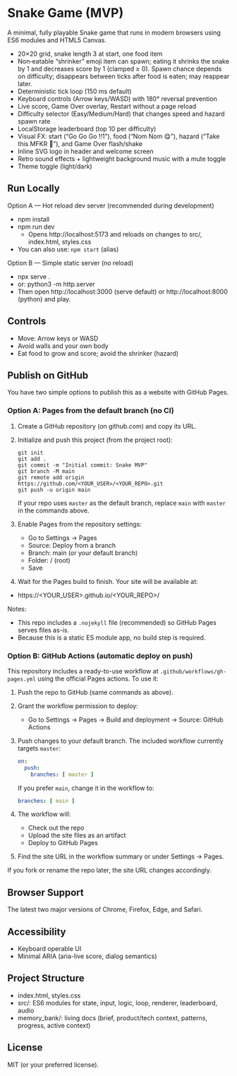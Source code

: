 # Snake Game (MVP)

A minimal, fully playable Snake game that runs in modern browsers using ES6 modules and HTML5 Canvas.

- 20×20 grid, snake length 3 at start, one food item
- Non‑eatable “shrinker” emoji item can spawn; eating it shrinks the snake by 1 and decreases score by 1 (clamped ≥ 0). Spawn chance depends on difficulty; disappears between ticks after food is eaten; may reappear later.
- Deterministic tick loop (150 ms default)
- Keyboard controls (Arrow keys/WASD) with 180° reversal prevention
- Live score, Game Over overlay, Restart without a page reload
- Difficulty selector (Easy/Medium/Hard) that changes speed and hazard spawn rate
- LocalStorage leaderboard (top 10 per difficulty)
- Visual FX: start (“Go Go Go !!1”), food (“Nom Nom 😋”), hazard (“Take this MFKR 🤮”), and Game Over flash/shake
- Inline SVG logo in header and welcome screen
- Retro sound effects + lightweight background music with a mute toggle
- Theme toggle (light/dark)

## Run Locally

Option A — Hot reload dev server (recommended during development)

- npm install
- npm run dev
  - Opens http://localhost:5173 and reloads on changes to src/, index.html, styles.css
- You can also use: `npm start` (alias)

Option B — Simple static server (no reload)

- npx serve .
- or: python3 -m http.server
- Then open http://localhost:3000 (serve default) or http://localhost:8000 (python) and play.

## Controls
- Move: Arrow keys or WASD
- Avoid walls and your own body
- Eat food to grow and score; avoid the shrinker (hazard)

## Publish on GitHub

You have two simple options to publish this as a website with GitHub Pages.

### Option A: Pages from the default branch (no CI)

1) Create a GitHub repository (on github.com) and copy its URL.

2) Initialize and push this project (from the project root):
    ```shell
    git init
    git add .
    git commit -m "Initial commit: Snake MVP"
    git branch -M main
    git remote add origin https://github.com/<YOUR_USER>/<YOUR_REPO>.git
    git push -u origin main
    ```
   If your repo uses `master` as the default branch, replace `main` with `master` in the commands above.

3) Enable Pages from the repository settings:
   - Go to Settings → Pages
   - Source: Deploy from a branch
   - Branch: main (or your default branch)
   - Folder: / (root)
   - Save
4) Wait for the Pages build to finish. Your site will be available at:
- https://<YOUR_USER>.github.io/<YOUR_REPO>/

Notes:
- This repo includes a `.nojekyll` file (recommended) so GitHub Pages serves files as-is.
- Because this is a static ES module app, no build step is required.

### Option B: GitHub Actions (automatic deploy on push)

This repository includes a ready-to-use workflow at `.github/workflows/gh-pages.yml` using the official Pages actions. To use it:

1) Push the repo to GitHub (same commands as above).

2) Grant the workflow permission to deploy:
   - Go to Settings → Pages → Build and deployment → Source: GitHub Actions
3) Push changes to your default branch. The included workflow currently targets `master`:
   ```yaml
   on:
     push:
       branches: [ master ]
   ```
   If you prefer `main`, change it in the workflow to:
   ```yaml
   branches: [ main ]
   ```
4) The workflow will:
   - Check out the repo
   - Upload the site files as an artifact
   - Deploy to GitHub Pages
5) Find the site URL in the workflow summary or under Settings → Pages.

If you fork or rename the repo later, the site URL changes accordingly.

## Browser Support
The latest two major versions of Chrome, Firefox, Edge, and Safari.

## Accessibility
- Keyboard operable UI
- Minimal ARIA (aria-live score, dialog semantics)

## Project Structure
- index.html, styles.css
- src/: ES6 modules for state, input, logic, loop, renderer, leaderboard, audio
- memory_bank/: living docs (brief, product/tech context, patterns, progress, active context)

## License
MIT (or your preferred license).
